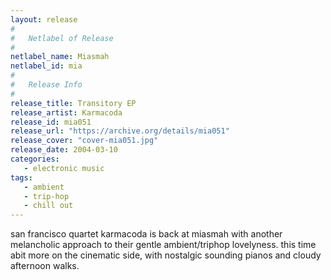 ```yaml
---
layout: release
#
#   Netlabel of Release
#
netlabel_name: Miasmah
netlabel_id: mia
#
#   Release Info
#
release_title: Transitory EP
release_artist: Karmacoda
release_id: mia051
release_url: "https://archive.org/details/mia051"
release_cover: "cover-mia051.jpg"
release_date: 2004-03-10
categories:
   - electronic music
tags:
   - ambient
   - trip-hop
   - chill out
---
```

san francisco quartet karmacoda is back at miasmah with another melancholic approach to their gentle ambient/triphop lovelyness. this time abit more on the cinematic side, with nostalgic sounding pianos and cloudy afternoon walks.